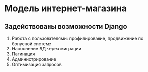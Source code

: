 # Модель интернет-магазина
## Задействованы возможности Django
1. Работа с пользователями: профилирование, продвижение по бонусной системе
2. Наполнение БД через миграции
3. Пагинация
4. Администрирование
5. Оптимизация запросов


